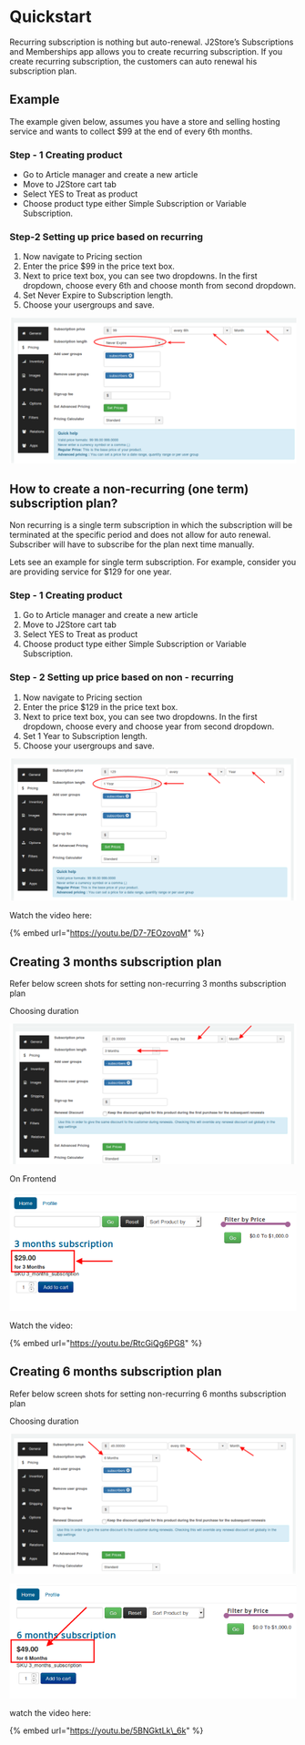 # Quickstart

Recurring subscription is nothing but auto-renewal. J2Store’s Subscriptions and Memberships app allows you to create recurring subscription. If you create recurring subscription, the customers can auto renewal his subscription plan.

## Example <a id="example"></a>

The example given below, assumes you have a store and selling hosting service and wants to collect $99 at the end of every 6th months.

### Step - 1 Creating product <a id="step---1-creating-product"></a>

* Go to Article manager and create a new article
* Move to J2Store cart tab
* Select YES to Treat as product
* Choose product type either Simple Subscription or Variable Subscription.

### Step-2 Setting up price based on recurring <a id="step-2-setting-up-price-based-on-recurring"></a>

1. Now navigate to Pricing section
2. Enter the price $99 in the price text box.
3. Next to price text box, you can see two dropdowns. In the first dropdown, choose every 6th and choose month from second dropdown.
4. Set Never Expire to Subscription length.
5. Choose your usergroups and save.

![quick start](https://raw.githubusercontent.com/j2store/doc-images/master/subscriptions-and-memberships/quick-start/recurring.png)



## How to create a non-recurring \(one term\) subscription plan? <a id="how-to-create-a-non-recurring-one-term-subscription-plan"></a>

Non recurring is a single term subscription in which the subscription will be terminated at the specific period and does not allow for auto renewal. Subscriber will have to subscribe for the plan next time manually.

Lets see an example for single term subscription. For example, consider you are providing service for $129 for one year.

### Step - 1 Creating product <a id="step---1-creating-product-1"></a>

1. Go to Article manager and create a new article
2. Move to J2Store cart tab
3. Select YES to Treat as product
4. Choose product type either Simple Subscription or Variable Subscription.

### Step - 2 Setting up price based on non - recurring <a id="step---2-setting-up-price-based-on-non---recurring"></a>

1. Now navigate to Pricing section
2. Enter the price $129 in the price text box.
3. Next to price text box, you can see two dropdowns. In the first dropdown, choose every and choose year from second dropdown.
4. Set 1 Year to Subscription length.
5. Choose your usergroups and save.

 

![non recurring](https://raw.githubusercontent.com/j2store/doc-images/master/subscriptions-and-memberships/quick-start/non-recurring.png)

Watch the video here:

{% embed url="https://youtu.be/D7-7EOzovqM" %}



## Creating 3 months subscription plan <a id="creating-3-months-subscription-plan"></a>

Refer below screen shots for setting non-recurring 3 months subscription plan

Choosing duration

![3 months duration](https://raw.githubusercontent.com/j2store/doc-images/master/subscriptions-and-memberships/quick-start/3-months-subs-duration.png)

On Frontend

![subscription plan](https://raw.githubusercontent.com/j2store/doc-images/master/subscriptions-and-memberships/quick-start/3-months-subs-plan.png)

Watch the video:

{% embed url="https://youtu.be/RtcGiQg6PG8" %}



## Creating 6 months subscription plan <a id="creating-6-months-subscription-plan"></a>

Refer below screen shots for setting non-recurring 6 months subscription plan

Choosing duration

![6monthsduration](https://raw.githubusercontent.com/j2store/doc-images/master/subscriptions-and-memberships/quick-start/6-months-subs-duration.png)

![6monthsplan](https://raw.githubusercontent.com/j2store/doc-images/master/subscriptions-and-memberships/quick-start/6-months-subs-plan.png)

watch the video here:

{% embed url="https://youtu.be/5BNGktLk\_6k" %}



